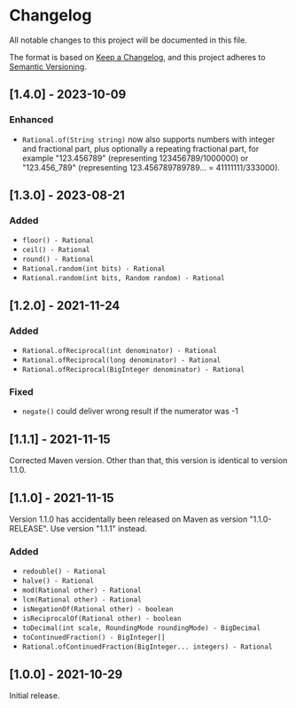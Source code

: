 # Changelog
All notable changes to this project will be documented in this file.

The format is based on [Keep a Changelog](https://keepachangelog.com/en/1.0.0/),
and this project adheres to [Semantic Versioning](https://semver.org/spec/v2.0.0.html).

## [1.4.0] - 2023-10-09

### Enhanced

- `Rational.of(String string)` now also supports numbers with integer and fractional part, plus optionally a repeating fractional part, for example "123.456789" (representing 123456789/1000000) or "123.456_789" (representing 123.456789789789... = 41111111/333000).

## [1.3.0] - 2023-08-21

### Added

- `floor() - Rational`
- `ceil() - Rational`
- `round() - Rational`
- `Rational.random(int bits) - Rational`
- `Rational.random(int bits, Random random) - Rational`

## [1.2.0] - 2021-11-24

### Added

- `Rational.ofReciprocal(int denominator) - Rational`
- `Rational.ofReciprocal(long denominator) - Rational`
- `Rational.ofReciprocal(BigInteger denominator) - Rational`

### Fixed

 - `negate()` could deliver wrong result if the numerator was -1

## [1.1.1] - 2021-11-15

Corrected Maven version. Other than that, this version is identical to version 1.1.0.

## [1.1.0] - 2021-11-15

Version 1.1.0 has accidentally been released on Maven as version "1.1.0-RELEASE". Use version "1.1.1" instead.

### Added

- `redouble() - Rational`
- `halve() - Rational`
- `mod(Rational other) - Rational`
- `lcm(Rational other) - Rational`
- `isNegationOf(Rational other) - boolean`
- `isReciprocalOf(Rational other) - boolean`
- `toDecimal(int scale, RoundingMode roundingMode) - BigDecimal`
- `toContinuedFraction() - BigInteger[]`
- `Rational.ofContinuedFraction(BigInteger... integers) - Rational`


## [1.0.0] - 2021-10-29

Initial release.
